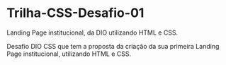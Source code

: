 # Trilha-CSS-Desafio-01
Landing Page institucional, da DIO utilizando HTML e CSS.

Desafio DIO CSS que tem a proposta da criação da sua primeira Landing Page institucional, utilizando HTML e CSS.

